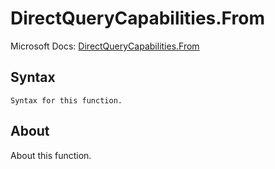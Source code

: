 ---
---

# DirectQueryCapabilities.From

Microsoft Docs: [DirectQueryCapabilities.From](https://docs.microsoft.com/en-us/powerquery-m/directquerycapabilities-from)

## Syntax

```
Syntax for this function.
```

## About

About this function.

